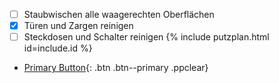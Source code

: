  - [ ] Staubwischen alle waagerechten Oberflächen
 - [x] Türen und Zargen reinigen
 - [ ] Steckdosen und Schalter reinigen
 {%  include putzplan.html id=include.id %}
 - [Primary Button](#){: .btn .btn--primary .ppclear}

<!--stackedit_data:
eyJoaXN0b3J5IjpbMTI0MDU0ODM1OCwtMTkzOTQ5NzY2MCwtMT
k3MTExNjQ4MSw5NzQzNjY5NTZdfQ==
-->